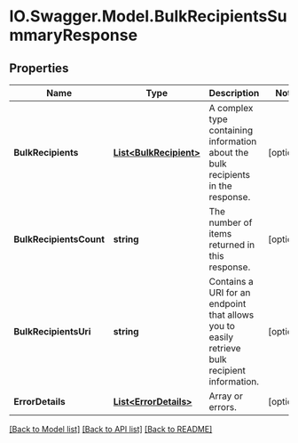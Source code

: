 # IO.Swagger.Model.BulkRecipientsSummaryResponse
## Properties

Name | Type | Description | Notes
------------ | ------------- | ------------- | -------------
**BulkRecipients** | [**List&lt;BulkRecipient&gt;**](BulkRecipient.md) | A complex type containing information about the bulk recipients in the response. | [optional] 
**BulkRecipientsCount** | **string** | The number of items returned in this response. | [optional] 
**BulkRecipientsUri** | **string** | Contains a URI for an endpoint that allows you to easily retrieve bulk recipient information. | [optional] 
**ErrorDetails** | [**List&lt;ErrorDetails&gt;**](ErrorDetails.md) | Array or errors. | [optional] 

[[Back to Model list]](../README.md#documentation-for-models) [[Back to API list]](../README.md#documentation-for-api-endpoints) [[Back to README]](../README.md)

